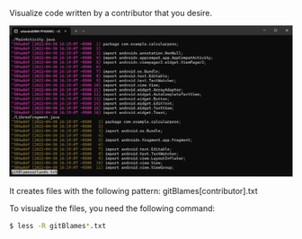 Visualize code written by a contributor that you desire.

![1](https://github.com/Orlando17544/FindByContributors/blob/main/1.png)

It creates files with the following pattern: gitBlames[contributor].txt

To visualize the files, you need the following command:

```bash
$ less -R gitBlames*.txt
```
